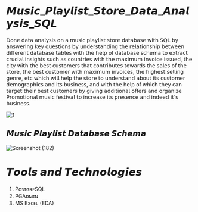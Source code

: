 # 𝙈𝙪𝙨𝙞𝙘_𝙋𝙡𝙖𝙮𝙡𝙞𝙨𝙩_𝙎𝙩𝙤𝙧𝙚_𝘿𝙖𝙩𝙖_𝘼𝙣𝙖𝙡𝙮𝙨𝙞𝙨_𝙎𝙌𝙇

𝖣𝗈𝗇𝖾 𝖽𝖺𝗍𝖺 𝖺𝗇𝖺𝗅𝗒𝗌𝗂𝗌 𝗈𝗇 𝖺 𝗆𝗎𝗌𝗂𝖼 𝗉𝗅𝖺𝗒𝗅𝗂𝗌𝗍 𝗌𝗍𝗈𝗋𝖾 𝖽𝖺𝗍𝖺𝖻𝖺𝗌𝖾 𝗐𝗂𝗍𝗁 𝖲𝖰𝖫 𝖻𝗒 𝖺𝗇𝗌𝗐𝖾𝗋𝗂𝗇𝗀 𝗄𝖾𝗒 𝗊𝗎𝖾𝗌𝗍𝗂𝗈𝗇𝗌 𝖻𝗒 𝗎𝗇𝖽𝖾𝗋𝗌𝗍𝖺𝗇𝖽𝗂𝗇𝗀 𝗍𝗁𝖾 𝗋𝖾𝗅𝖺𝗍𝗂𝗈𝗇𝗌𝗁𝗂𝗉 𝖻𝖾𝗍𝗐𝖾𝖾𝗇 𝖽𝗂𝖿𝖿𝖾𝗋𝖾𝗇𝗍 𝖽𝖺𝗍𝖺𝖻𝖺𝗌𝖾 𝗍𝖺𝖻𝗅𝖾𝗌 𝗐𝗂𝗍𝗁 𝗍𝗁𝖾 𝗁𝖾𝗅𝗉 𝗈𝖿 𝖽𝖺𝗍𝖺𝖻𝖺𝗌𝖾 𝗌𝖼𝗁𝖾𝗆𝖺 𝗍𝗈 𝖾𝗑𝗍𝗋𝖺𝖼𝗍 𝖼𝗋𝗎𝖼𝗂𝖺𝗅 𝗂𝗇𝗌𝗂𝗀𝗁𝗍𝗌 𝗌𝗎𝖼𝗁 𝖺𝗌 𝖼𝗈𝗎𝗇𝗍𝗋𝗂𝖾𝗌 𝗐𝗂𝗍𝗁 𝗍𝗁𝖾 𝗆𝖺𝗑𝗂𝗆𝗎𝗆 𝗂𝗇𝗏𝗈𝗂𝖼𝖾 𝗂𝗌𝗌𝗎𝖾𝖽, 𝗍𝗁𝖾 𝖼𝗂𝗍𝗒 𝗐𝗂𝗍𝗁 𝗍𝗁𝖾 𝖻𝖾𝗌𝗍 𝖼𝗎𝗌𝗍𝗈𝗆𝖾𝗋𝗌 𝗍𝗁𝖺𝗍 𝖼𝗈𝗇𝗍𝗋𝗂𝖻𝗎𝗍𝖾𝗌 𝗍𝗈𝗐𝖺𝗋𝖽𝗌 𝗍𝗁𝖾 𝗌𝖺𝗅𝖾𝗌 𝗈𝖿 𝗍𝗁𝖾 𝗌𝗍𝗈𝗋𝖾, 𝗍𝗁𝖾 𝖻𝖾𝗌𝗍 𝖼𝗎𝗌𝗍𝗈𝗆𝖾𝗋 𝗐𝗂𝗍𝗁 𝗆𝖺𝗑𝗂𝗆𝗎𝗆 𝗂𝗇𝗏𝗈𝗂𝖼𝖾𝗌, 𝗍𝗁𝖾 𝗁𝗂𝗀𝗁𝖾𝗌𝗍 𝗌𝖾𝗅𝗅𝗂𝗇𝗀 𝗀𝖾𝗇𝗋𝖾, 𝖾𝗍𝖼 𝗐𝗁𝗂𝖼𝗁 𝗐𝗂𝗅𝗅 𝗁𝖾𝗅𝗉 𝗍𝗁𝖾 𝗌𝗍𝗈𝗋𝖾 𝗍𝗈 𝗎𝗇𝖽𝖾𝗋𝗌𝗍𝖺𝗇𝖽 𝖺𝖻𝗈𝗎𝗍 𝗂𝗍𝗌 𝖼𝗎𝗌𝗍𝗈𝗆𝖾𝗋 𝖽𝖾𝗆𝗈𝗀𝗋𝖺𝗉𝗁𝗂𝖼𝗌 𝖺𝗇𝖽 𝗂𝗍𝗌 𝖻𝗎𝗌𝗂𝗇𝖾𝗌𝗌, 𝖺𝗇𝖽 𝗐𝗂𝗍𝗁 𝗍𝗁𝖾 𝗁𝖾𝗅𝗉 𝗈𝖿 𝗐𝗁𝗂𝖼𝗁 𝗍𝗁𝖾𝗒 𝖼𝖺𝗇 𝗍𝖺𝗋𝗀𝖾𝗍 𝗍𝗁𝖾𝗂𝗋 𝖻𝖾𝗌𝗍 𝖼𝗎𝗌𝗍𝗈𝗆𝖾𝗋𝗌 𝖻𝗒 𝗀𝗂𝗏𝗂𝗇𝗀 𝖺𝖽𝖽𝗂𝗍𝗂𝗈𝗇𝖺𝗅 𝗈𝖿𝖿𝖾𝗋𝗌 𝖺𝗇𝖽 𝗈𝗋𝗀𝖺𝗇𝗂𝗓𝖾 𝖯𝗋𝗈𝗆𝗈𝗍𝗂𝗈𝗇𝖺𝗅 𝗆𝗎𝗌𝗂𝖼 𝖿𝖾𝗌𝗍𝗂𝗏𝖺𝗅 𝗍𝗈 𝗂𝗇𝖼𝗋𝖾𝖺𝗌𝖾 𝗂𝗍𝗌 𝗉𝗋𝖾𝗌𝖾𝗇𝖼𝖾 𝖺𝗇𝖽 𝗂𝗇𝖽𝖾𝖾𝖽 𝗂𝗍'𝗌 𝖻𝗎𝗌𝗂𝗇𝖾𝗌𝗌.

![1](https://github.com/CoderNitu/Music_Playlist_Store_Data_Analysis/assets/87817227/5e3a2867-c60d-411a-a0a1-1d4726130e0e)

## 𝙈𝙪𝙨𝙞𝙘 𝙋𝙡𝙖𝙮𝙡𝙞𝙨𝙩 𝘿𝙖𝙩𝙖𝙗𝙖𝙨𝙚 𝙎𝙘𝙝𝙚𝙢𝙖

![Screenshot (182)](https://github.com/CoderNitu/Music_Playlist_Store_Data_Analysis/assets/87817227/73712d6a-e86f-4f4e-8516-9d37065db940)

# 𝙏𝙤𝙤𝙡𝙨 𝙖𝙣𝙙 𝙏𝙚𝙘𝙝𝙣𝙤𝙡𝙤𝙜𝙞𝙚𝙨

1. PᴏꜱᴛɢʀᴇSQL
2. PGAᴅᴍɪɴ
3. MS Exᴄᴇʟ (EDA)



